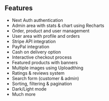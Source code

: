 ## Features

-   Next Auth authentication
-   Admin area with stats & chart using Recharts
-   Order, product and user management
-   User area with profile and orders
-   Stripe API integration
-   PayPal integration
-   Cash on delivery option
-   Interactive checkout process
-   Featured products with banners
-   Multiple images using Uploadthing
-   Ratings & reviews system
-   Search form (customer & admin)
-   Sorting, filtering & pagination
-   Dark/Light mode
-   Much more
